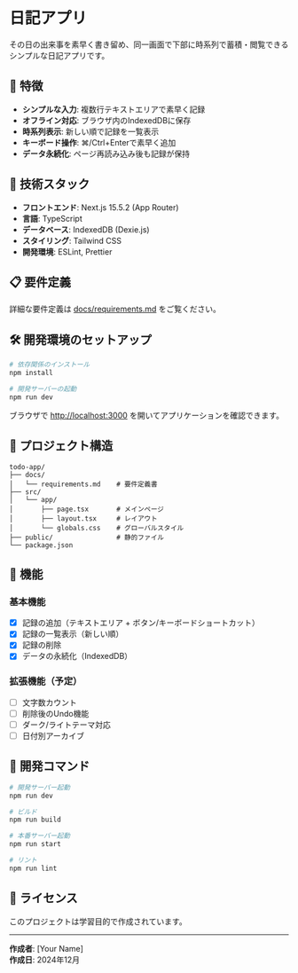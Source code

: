 # 日記アプリ

その日の出来事を素早く書き留め、同一画面で下部に時系列で蓄積・閲覧できるシンプルな日記アプリです。

## 🎯 特徴

- **シンプルな入力**: 複数行テキストエリアで素早く記録
- **オフライン対応**: ブラウザ内のIndexedDBに保存
- **時系列表示**: 新しい順で記録を一覧表示
- **キーボード操作**: ⌘/Ctrl+Enterで素早く追加
- **データ永続化**: ページ再読み込み後も記録が保持

## 🚀 技術スタック

- **フロントエンド**: Next.js 15.5.2 (App Router)
- **言語**: TypeScript
- **データベース**: IndexedDB (Dexie.js)
- **スタイリング**: Tailwind CSS
- **開発環境**: ESLint, Prettier

## 📋 要件定義

詳細な要件定義は [docs/requirements.md](./docs/requirements.md) をご覧ください。

## 🛠️ 開発環境のセットアップ

```bash
# 依存関係のインストール
npm install

# 開発サーバーの起動
npm run dev
```

ブラウザで [http://localhost:3000](http://localhost:3000) を開いてアプリケーションを確認できます。

## 📁 プロジェクト構造

```
todo-app/
├── docs/
│   └── requirements.md    # 要件定義書
├── src/
│   └── app/
│       ├── page.tsx       # メインページ
│       ├── layout.tsx     # レイアウト
│       └── globals.css    # グローバルスタイル
├── public/                # 静的ファイル
└── package.json
```

## 🎨 機能

### 基本機能
- [x] 記録の追加（テキストエリア + ボタン/キーボードショートカット）
- [x] 記録の一覧表示（新しい順）
- [x] 記録の削除
- [x] データの永続化（IndexedDB）

### 拡張機能（予定）
- [ ] 文字数カウント
- [ ] 削除後のUndo機能
- [ ] ダーク/ライトテーマ対応
- [ ] 日付別アーカイブ

## 🔧 開発コマンド

```bash
# 開発サーバー起動
npm run dev

# ビルド
npm run build

# 本番サーバー起動
npm run start

# リント
npm run lint
```

## 📝 ライセンス

このプロジェクトは学習目的で作成されています。

---

**作成者**: [Your Name]  
**作成日**: 2024年12月
